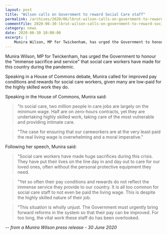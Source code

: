 ```yaml
---
layout: post
title: "Wilson calls on Government to reward Social Care staff"
permalink: /archives/2020/06/lbrut-wilson-calls-on-government-to-reward-social-care-staff.html
commentfile: 2020-06-30-lbrut-wilson-calls-on-government-to-reward-social-care-staff
category: news
date: 2020-06-30 10:00:00
excerpt: |
    Munira Wilson, MP for Twickenham, has urged the Government to honour the "immense sacrifice and service" that social care workers have made for this country during the pandemic.
---
```


Munira Wilson, MP for Twickenham, has urged the Government to honour the "immense sacrifice and service" that social care workers have made for this country during the pandemic.

Speaking in a House of Commons debate, Munira called for improved pay conditions and rewards for social care workers, given many are low-paid for the highly skilled work they do.

Speaking in the House of Commons, Munira said:

> "In social care, two million people in care jobs are largely on the minimum wage. Half are on zero-hours contracts, yet they are undertaking highly skilled work, taking care of the most vulnerable and providing intimate care.

> "The case for ensuring that our careworkers are at the very least paid the real living wage is overwhelming and a moral imperative."

Following her speech, Munira said:

> "Social care workers have made huge sacrifices during this crisis. They have put their lives on the line day in and day out to care for our loved ones, often without the personal protective equipment they need.

> "Yet so often their pay conditions and rewards do not reflect the immense service they provide to our country. It is all too common for social care staff to not even be paid the living wage. This is despite the highly skilled nature of their job.

> "This situation is wholly unjust. The Government must urgently bring forward reforms in the system so that their pay can be improved. For too long, the vital work these staff do has been overlooked.


<cite>-- from a Munira Wilson press release - 30 June 2020</cite>
